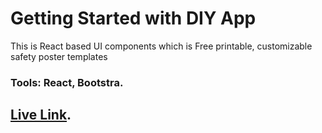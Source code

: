 # Getting Started with DIY App



This is React based UI components which is
Free printable, customizable safety poster templates 



### Tools: React, Bootstra.




## [Live Link](https://xenodochial-tereshkova-195ac9.netlify.app/#).
